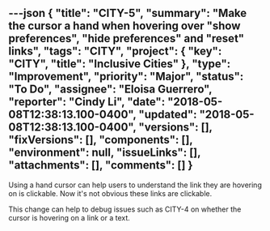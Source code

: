 ---json
{
  "title": "CITY-5",
  "summary": "Make the cursor a hand when hovering over \"show preferences\", \"hide preferences\" and \"reset\" links",
  "tags": "CITY",
  "project": {
    "key": "CITY",
    "title": "Inclusive Cities"
  },
  "type": "Improvement",
  "priority": "Major",
  "status": "To Do",
  "assignee": "Eloisa Guerrero",
  "reporter": "Cindy Li",
  "date": "2018-05-08T12:38:13.100-0400",
  "updated": "2018-05-08T12:38:13.100-0400",
  "versions": [],
  "fixVersions": [],
  "components": [],
  "environment": null,
  "issueLinks": [],
  "attachments": [],
  "comments": []
}
---
Using a hand cursor can help users to understand the link they are hovering on is clickable. Now it's not obvious these links are clickable.

This change can help to debug issues such as CITY-4 on whether the cursor is hovering on a link or a text.

        